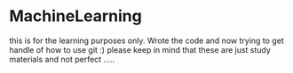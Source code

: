 # MachineLearning
this is for the learning purposes only. Wrote the code and now trying to get handle of how to use git :)
please keep in mind that these are just study materials and not perfect .....
